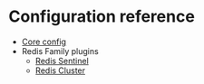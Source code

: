 # Configuration reference

- [Core config](recipes/core.md)
- Redis Family plugins
  * [Redis Sentinel](reference/service/plugins/redis/sentinel.md)
  * [Redis Cluster](reference/service/plugins/redis/cluster.md)
